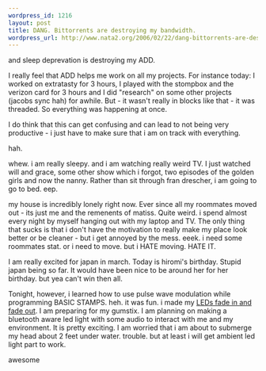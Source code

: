 ```yaml
--- 
wordpress_id: 1216
layout: post
title: DANG. Bittorrents are destroying my bandwidth.
wordpress_url: http://www.nata2.org/2006/02/22/dang-bittorrents-are-destroying-my-bandwidth/
---
```

and sleep deprevation is destroying my ADD.

I really feel that ADD helps me work on all my projects. For instance today: I worked on extratasty for 3 hours, I played with the stompbox and the verizon card for 3 hours and I did "research" on some other projects (jacobs sync hah) for awhile. But - it wasn't really in blocks like that - it was threaded. So everything was happening at once.

I do think that this can get confusing and can lead to not being very productive - i just have to make sure that i am on track with everything.

hah.

whew. i am really sleepy. and i am watching really weird TV. I just watched will and grace, some other show which i forgot, two episodes of the golden girls and now the nanny. Rather than sit through fran drescher, i am going to go to bed. eep.

my house is incredibly lonely right now. Ever since all my roommates moved out - its just me and the remenents of matiss. Quite weird. i spend almost every night by myself hanging out with my laptop and TV. The only thing that sucks is that i don't have the motivation to really make my place look better or be cleaner - but i get annoyed by the mess. eeek. i need some roommates stat. or i need to move. but i HATE moving. HATE IT.

I am really excited for japan in march. Today is hiromi's birthday. Stupid japan being so far. It would have been nice to be around her for her birthday. but yea can't win then all.

Tonight, however, i learned how to use pulse wave modulation while programming BASIC STAMPS. heh. it was fun. i made my <a href="http://flickr.com/photos/natatwo/102881174/">LEDs fade in and fade out</a>. I am preparing for my gumstix. I am planning on making a bluetooth aware led light with some audio to interact with me and my environment. It is pretty exciting. I am worried that i am about to submerge my head about 2 feet under water. trouble. but at least i will get ambient led light part to work.

awesome
